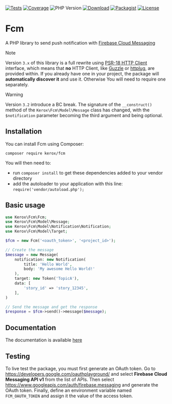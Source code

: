 [![Tests](https://img.shields.io/github/actions/workflow/status/ker0x/fcm/ci.yml?label=tests&style=for-the-badge)](https://github.com/ker0x/fcm/actions/workflows/ci.yml)
[![Coverage](https://img.shields.io/codecov/c/gh/ker0x/fcm?style=for-the-badge)](https://codecov.io/gh/ker0x/fcm/)
![PHP Version](https://img.shields.io/badge/php->=8.2-4f5b93.svg?style=for-the-badge)
[![Download](https://img.shields.io/packagist/dt/kerox/fcm.svg?style=for-the-badge)](https://packagist.org/packages/kerox/fcm)
[![Packagist](https://img.shields.io/packagist/v/kerox/fcm.svg?style=for-the-badge)](https://packagist.org/packages/kerox/fcm)
[![License](https://img.shields.io/github/license/talesfromadev/flowbite-bundle?style=for-the-badge)](https://github.com/ker0x/fcm/blob/main/LICENSE)

# Fcm

A PHP library to send push notification with [Firebase Cloud Messaging](https://firebase.google.com/docs/cloud-messaging/)

> [!NOTE]
> Version `3.x` of this library is a full rewrite using [PSR-18 HTTP Client](https://www.php-fig.org/psr/psr-18/) interface, 
> which means that **no** HTTP Client, like [Guzzle](https://github.com/guzzle/guzzle) or [httplug](https://github.com/php-http/httplug), 
> are provided within. If you already have one in your project, the package will **automatically discover it** and use it.
> Otherwise You will need to require one separately.

> [!WARNING]
> Version `3.2` introduce a BC break.
> The signature of the `__construct()` method of the `Kerox\Fcm\Model\Message` class has changed, with the `$notification` parameter becoming the third argument and being optional.

## Installation

You can install Fcm using Composer:

```
composer require kerox/fcm
```

You will then need to:
* run `composer install` to get these dependencies added to your vendor directory
* add the autoloader to your application with this line: `require('vendor/autoload.php');`

## Basic usage

```php
use Kerox\Fcm\Fcm;
use Kerox\Fcm\Model\Message;
use Kerox\Fcm\Model\Notification\Notification;
use Kerox\Fcm\Model\Target;

$fcm = new Fcm('<oauth_token>', '<project_id>');

// Create the message
$message = new Message(
    notification: new Notification(
        title: 'Hello World',
        body: 'My awesome Hello World!'
    ),
    target: new Token('TopicA'),
    data: [
        'story_id' => 'story_12345',
    ],
)

// Send the message and get the response
$response = $fcm->send()->message($message);
```

## Documentation

The documentation is available [here](https://github.com/ker0x/fcm/wiki)

## Testing

To live test the package, you must first generate an OAuth token.
Go to https://developers.google.com/oauthplayground/ and select **Firebase Cloud Messaging API v1** from the list of APIs.
Then select https://www.googleapis.com/auth/firebase.messaging and generate the OAuth token.
Finally, define an environment variable named `FCM_OAUTH_TOKEN` and assign it the value of the access token.
